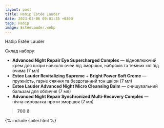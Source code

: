 ```yaml
---
layout: post
title: Набір Estée Lauder
date: 2023-03-06 09:01:35 +0300
tags: Набір
image: EsteeLauder.webp
---
```


Набір Estée Lauder

Склад набору:
* **Advanced Night Repair Eye Supercharged Complex** — відновлюючий крем для шкіри навколо очей від зморшок, набряків та темних кіл під очима (7 мл)
* **Estee Lauder Revitalizing Supreme** + **Bright Power Soft Creme** — пружність, гарне сяяння та бездоганний тон шкіри (7 мл)
* **Estee Lauder Advanced Night Micro Cleansing Balm** — очищувальний бальзам для обличчя (7 мл)
* **Advanced Night Repair Synchronized Multi-Recovery Complex** — нічна сироватка проти зморшок (7 мл)

>**700 ₴**

{% include spiler.html %}
